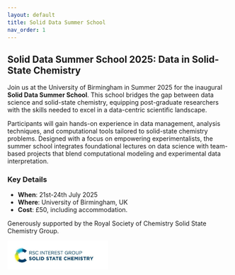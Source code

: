 ```yaml
---
layout: default
title: Solid Data Summer School
nav_order: 1
---
```


## Solid Data Summer School 2025: Data in Solid-State Chemistry

Join us at the University of Birmingham in Summer 2025 for the inaugural **Solid Data Summer School**. This school bridges the gap between data science and solid-state chemistry, equipping post-graduate researchers with the skills needed to excel in a data-centric scientific landscape.

Participants will gain hands-on experience in data management, analysis techniques, and computational tools tailored to solid-state chemistry problems. Designed with a focus on empowering experimentalists, the summer school integrates foundational lectures on data science with team-based projects that blend computational modeling and experimental data interpretation.

### Key Details
- **When**: 21st-24th July 2025 
- **Where**: University of Birmingham, UK  
- **Cost**: £50, including accommodation.

Generously supported by the Royal Society of Chemistry Solid State Chemistry Group. 

<p align="left">
  <img src="assets/rsc-group-logo-solid-state-chemistry_800px.jpg" width="45%" />
</p>